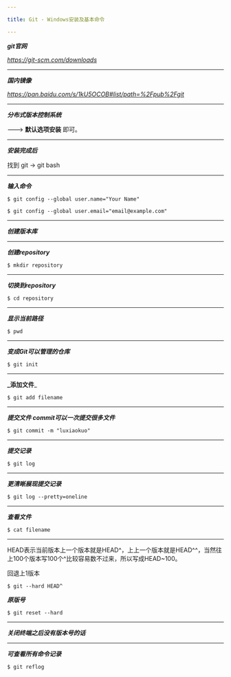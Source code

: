 ```yaml
---

title: Git - Windows安装及基本命令

---
```


_**git官网**_

_https://git-scm.com/downloads_

---

_**国内镜像**_

_https://pan.baidu.com/s/1kU5OCOB#list/path=%2Fpub%2Fgit_

---

_**分布式版本控制系统**_


--->   **默认选项安装** 即可。

---

_**安装完成后**_


找到 git -> git bash

---

_**输入命令**_

`$ git config --global user.name="Your Name"`

`$ git config --global user.email="email@example.com"`

---

_**创建版本库**_

---

_**创建repository**_

`$ mkdir repository`

---

_**切换到repository**_

`$ cd repository`

---

_**显示当前路径**_

`$ pwd`

---

_**变成Git可以管理的仓库**_

`$ git init`

---

**_添加文件**_

`$ git add filename`

---

_**提交文件  commit可以一次提交很多文件**_

`$ git commit -m "luxiaokuo"`

---

_**提交记录**_

`$ git log`

---

_**更清晰展现提交记录**_

`$ git log --pretty=oneline`

---

_**查看文件**_

`$ cat filename`

---

HEAD表示当前版本上一个版本就是HEAD^，上上一个版本就是HEAD^^，当然往上100个版本写100个^比较容易数不过来，所以写成HEAD~100。

回退上1版本

`$ git --hard HEAD^`

_**原版号**_

`$ git reset --hard`

---

_**关闭终端之后没有版本号的话**_

---

_**可查看所有命令记录**_

`$ git reflog`


